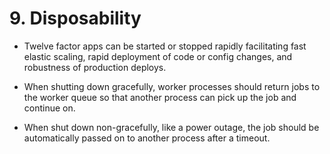 # 9. Disposability

 - Twelve factor apps can be started or stopped rapidly facilitating fast elastic scaling, rapid deployment of code or config changes, and robustness of production deploys.

 - When shutting down gracefully, worker processes should return jobs to the worker queue so that another process can pick up the job and continue on.

 - When shut down non-gracefully, like a power outage, the job should be automatically passed on to another process after a timeout.
